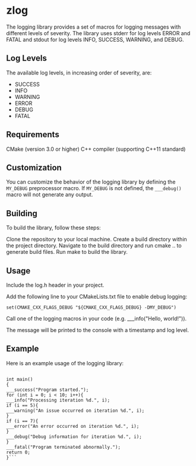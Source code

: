 zlog
====

The logging library provides a set of macros for logging messages with different levels of severity.
The library uses stderr for log levels  ERROR and FATAL and stdout for log levels INFO, SUCCESS, WARNING, and DEBUG.

## Log Levels
The available log levels, in increasing order of severity, are:

* SUCCESS
* INFO
* WARNING
* ERROR
* DEBUG
* FATAL

## Requirements
CMake (version 3.0 or higher)
C++ compiler (supporting C++11 standard)

## Customization
You can customize the behavior of the logging library by defining the `MY_DEBUG` preprocessor macro. If `MY_DEBUG` is not defined, the `___debug()` macro will not generate any output.

## Building
To build the library, follow these steps:

Clone the repository to your local machine.
Create a build directory within the project directory.
Navigate to the build directory and run cmake .. to generate build files.
Run make to build the library.

## Usage
Include the log.h header in your project.

Add the following line to your CMakeLists.txt file to enable debug logging:

```set(CMAKE_CXX_FLAGS_DEBUG "${CMAKE_CXX_FLAGS_DEBUG} -DMY_DEBUG")```

Call one of the logging macros in your code (e.g. ___info("Hello, world!")).

The message will be printed to the console with a timestamp and log level.

## Example
Here is an example usage of the logging library:
```#include "logger.h"

int main()
{
___success("Program started.");
for (int i = 0; i < 10; i++){
___info("Processing iteration %d.", i);
if (i == 5){
___warning("An issue occurred on iteration %d.", i);
}
if (i == 7){
___error("An error occurred on iteration %d.", i);
}
___debug("Debug information for iteration %d.", i);
}
___fatal("Program terminated abnormally.");
return 0;
}```
